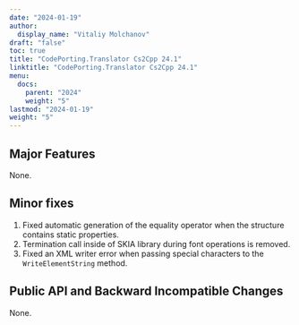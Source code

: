 ```yaml
---
date: "2024-01-19"
author:
  display_name: "Vitaliy Molchanov"
draft: "false"
toc: true
title: "CodePorting.Translator Cs2Cpp 24.1"
linktitle: "CodePorting.Translator Cs2Cpp 24.1"
menu:
  docs:
    parent: "2024"
    weight: "5"
lastmod: "2024-01-19"
weight: "5"
---
```


## Major Features ##

None.

## Minor fixes ##

1. Fixed automatic generation of the equality operator when the structure contains static properties.
1. Termination call inside of SKIA library during font operations is removed.
1. Fixed an XML writer error when passing special characters to the `WriteElementString` method.

## Public API and Backward Incompatible Changes ##

None.
